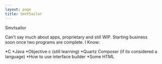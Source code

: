 ```yaml
---
layout: page
title: SmVtSailor
---
```





Smvtsailor

Can't say much about apps, proprietary and still WIP.
Starting business soon once two programs are complete.
I Know:

*C
*Java
*Objective c (still learning)
*Quartz Composer (if its considered a language)
*How to use interface builder
*Some HTML

